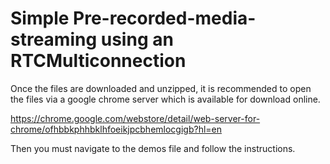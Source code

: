 # Simple Pre-recorded-media-streaming using an RTCMulticonnection

Once the files are downloaded and unzipped, it is recommended to open the files via a google chrome server which is available for download online.

https://chrome.google.com/webstore/detail/web-server-for-chrome/ofhbbkphhbklhfoeikjpcbhemlocgigb?hl=en

Then you must navigate to the demos file and follow the instructions.
